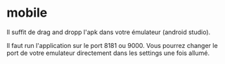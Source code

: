 # mobile

Il suffit de drag and dropp l'apk dans votre émulateur (android studio).

Il faut run l'application sur le port 8181 ou 9000. Vous pourrez changer le port de votre emulateur directement dans les settings une fois allumé.